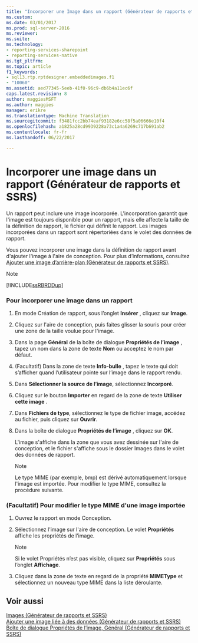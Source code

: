 ```yaml
---
title: "Incorporer une Image dans un rapport (Générateur de rapports et SSRS) | Documents Microsoft"
ms.custom: 
ms.date: 03/01/2017
ms.prod: sql-server-2016
ms.reviewer: 
ms.suite: 
ms.technology:
- reporting-services-sharepoint
- reporting-services-native
ms.tgt_pltfrm: 
ms.topic: article
f1_keywords:
- sql13.rtp.rptdesigner.embeddedimages.f1
- "10060"
ms.assetid: aed77345-5eeb-41f0-96c9-db6b4a11ec6f
caps.latest.revision: 8
author: maggiesMSFT
ms.author: maggies
manager: erikre
ms.translationtype: Machine Translation
ms.sourcegitcommit: f3481fcc2bb74eaf93182e6cc58f5a06666e10f4
ms.openlocfilehash: a1825a28cd9939228a73c1a4a6269c717b691ab2
ms.contentlocale: fr-fr
ms.lasthandoff: 06/22/2017

---
```

# <a name="embed-an-image-in-a-report-report-builder-and-ssrs"></a>Incorporer une image dans un rapport (Générateur de rapports et SSRS)
  Un rapport peut inclure une image incorporée. L'incorporation garantit que l'image est toujours disponible pour un rapport, mais elle affecte la taille de la définition de rapport, le fichier qui définit le rapport. Les images incorporées dans un rapport sont répertoriées dans le volet des données de rapport.  
  
 Vous pouvez incorporer une image dans la définition de rapport avant d'ajouter l'image à l'aire de conception. Pour plus d’informations, consultez [Ajouter une image d’arrière-plan &#40;Générateur de rapports et SSRS&#41;](../../reporting-services/report-design/add-a-background-image-report-builder-and-ssrs.md).  
  
> [!NOTE]  
>  [!INCLUDE[ssRBRDDup](../../includes/ssrbrddup-md.md)]  
  
### <a name="to-embed-an-image-in-a-report"></a>Pour incorporer une image dans un rapport  
  
1.  En mode Création de rapport, sous l’onglet **Insérer** , cliquez sur **Image**.  
  
2.  Cliquez sur l'aire de conception, puis faites glisser la souris pour créer une zone de la taille voulue pour l'image.  
  
3.  Dans la page **Général** de la boîte de dialogue **Propriétés de l’image** , tapez un nom dans la zone de texte **Nom** ou acceptez le nom par défaut.  
  
4.  (Facultatif) Dans la zone de texte **Info-bulle** , tapez le texte qui doit s’afficher quand l’utilisateur pointe sur l’image dans le rapport rendu.  
  
5.  Dans **Sélectionner la source de l’image**, sélectionnez **Incorporé**.  
  
6.  Cliquez sur le bouton **Importer** en regard de la zone de texte **Utiliser cette image** .  
  
7.  Dans **Fichiers de type**, sélectionnez le type de fichier image, accédez au fichier, puis cliquez sur **Ouvrir**.  
  
8.  Dans la boîte de dialogue **Propriétés de l’image** , cliquez sur **OK**.  
  
     L'image s'affiche dans la zone que vous avez dessinée sur l'aire de conception, et le fichier s'affiche sous le dossier Images dans le volet des données de rapport.  
  
    > [!NOTE]  
    >  Le type MIME (par exemple, bmp) est dérivé automatiquement lorsque l'image est importée. Pour modifier le type MIME, consultez la procédure suivante.  
  
### <a name="optional-to-change-the-mime-type-of-an-imported-image"></a>(Facultatif) Pour modifier le type MIME d'une image importée  
  
1.  Ouvrez le rapport en mode Conception.  
  
2.  Sélectionnez l'image sur l'aire de conception. Le volet **Propriétés** affiche les propriétés de l’image.  
  
    > [!NOTE]  
    >  Si le volet Propriétés n’est pas visible, cliquez sur **Propriétés** sous l’onglet **Affichage**.  
  
3.  Cliquez dans la zone de texte en regard de la propriété **MIMEType** et sélectionnez un nouveau type MIME dans la liste déroulante.  
  
## <a name="see-also"></a>Voir aussi  
 [Images &#40;Générateur de rapports et SSRS&#41;](../../reporting-services/report-design/images-report-builder-and-ssrs.md)   
 [Ajouter une image liée à des données &#40;Générateur de rapports et SSRS&#41;](../../reporting-services/report-design/add-a-data-bound-image-report-builder-and-ssrs.md)   
 [Boîte de dialogue Propriétés de l’image, Général &#40;Générateur de rapports et SSRS&#41;](http://msdn.microsoft.com/library/c2218b93-f7fe-46ef-995f-d7dadf9752ec)  
  
  
